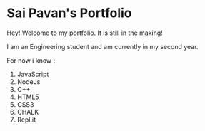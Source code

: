 # Sai Pavan's Portfolio

Hey! Welcome to my portfolio. It is still in the making!

I am an Engineering student and am currently in my second year.

For now i know :

1. JavaScript
1. NodeJs
1. C++
1. HTML5
1. CSS3
1. CHALK
1. Repl.it


